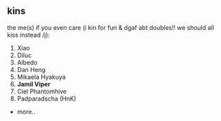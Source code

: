 ## kins
the me(s) if you even care (i kin for fun & dgaf abt doubles!! we should all kiss instead /j):
1. Xiao
2. Diluc
3. Albedo
4. Dan Heng
5. Mikaela Hyakuya
6. **Jamil Viper**
7. Ciel Phantomhive
9. Padparadscha (HnK)
+ more..
